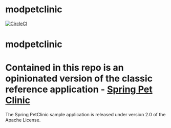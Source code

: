 # modpetclinic

[![CircleCI](https://circleci.com/gh/rtnkanth/modpetclinic.svg?style=svg)](https://circleci.com/gh/rtnkanth/modpetclinic)

# modpetclinic

Contained in this repo is an opinionated version of the classic reference application - [Spring Pet Clinic](https://github.com/spring-projects/spring-petclinic)
=======


The Spring PetClinic sample application is released under version 2.0 of the Apache License.

